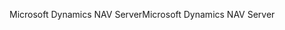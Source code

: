 <span data-ttu-id="d3a5c-101">Microsoft Dynamics NAV Server</span><span class="sxs-lookup"><span data-stu-id="d3a5c-101">Microsoft Dynamics NAV Server</span></span>